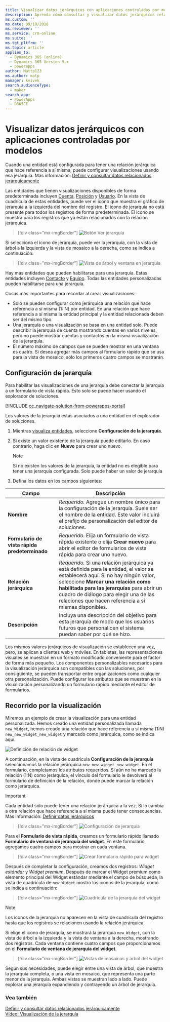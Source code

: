```yaml
---
title: Visualizar datos jerárquicos con aplicaciones controladas por modelos | MicrosoftDocs
description: Aprenda cómo consultar y visualizar datos jerárquicos relacionados
ms.custom: ''
ms.date: 09/19/2018
ms.reviewer: ''
ms.service: crm-online
ms.suite: ''
ms.tgt_pltfrm: ''
ms.topic: article
applies_to:
  - Dynamics 365 (online)
  - Dynamics 365 Version 9.x
  - powerapps
author: Mattp123
ms.author: matp
manager: kvivek
search.audienceType:
  - maker
search.app:
  - PowerApps
  - D365CE
---
```

# <a name="visualize-hierarchical-data-with-model-driven-apps"></a>Visualizar datos jerárquicos con aplicaciones controladas por modelos

Cuando una entidad está configurada para tener una relación jerárquica que hace referencia a sí misma, puede configurar visualizaciones usando esa jerarquía. Más información: [Definir y consultar datos relacionados jerárquicamente](../common-data-service/define-query-hierarchical-data.md)

Las entidades que tienen visualizaciones disponibles de forma predeterminada incluyen [Cuenta](/powerapps/developer/common-data-service/reference/entities/account), [Posición](/powerapps/developer/common-data-service/reference/entities/position) y [Usuario](/powerapps/developer/common-data-service/reference/entities/systemuser). En la vista de cuadrícula de estas entidades, puede ver el icono que muestra el gráfico de jerarquía a la izquierda del nombre del registro. El icono de jerarquía no está presente para todos los registros de forma predeterminada. El icono se muestra para los registros que ya están relacionados con la relación jerárquica.  
> [!div class="mx-imgBorder"] 
> ![Botón Ver jerarquía](media/view-hierarchy-button.png)  
  
 Si selecciona el icono de jerarquía, puede ver la jerarquía, con la vista de árbol a la izquierda y la vista de mosaico a la derecha, como se indica a continuación:  
  
> [!div class="mx-imgBorder"] 
> ![Vista de árbol y ventana en jerarquía](media/tree-view-and-tile-view-in-hierarchy.png)  
  
 Hay más entidades que pueden habilitarse para una jerarquía. Estas entidades incluyen [Contacto](/powerapps/developer/common-data-service/reference/entities/contact) y [Equipo](/powerapps/developer/common-data-service/reference/entities/team). Todas las entidades personalizadas pueden habilitarse para una jerarquía.  
  
Cosas más importantes para recordar al crear visualizaciones:  
  
- Solo se pueden configurar como jerárquica una relación que hace referencia a sí misma (1: N) por entidad. En una relación que hace referencia a sí misma la entidad principal y la entidad relacionada deben ser del mismo tipo.  
- Una jerarquía o una visualización se basa en una entidad solo. Puede describir la jerarquía de cuenta mostrando cuentas en varios niveles, pero no puede mostrar cuentas y contactos en la misma visualización de la jerarquía. 
- El número máximo de campos que se pueden mostrar en una ventana es cuatro. Si desea agregar más campos al formulario rápido que se usa para la vista de mosaico, sólo los primeros cuatro campos se mostrarán. 

## <a name="hierarchy-settings"></a>Configuración de jerarquía

Para habilitar las visualizaciones de una jerarquía debe conectar la jerarquía a un formulario de vista rápida. Esto solo se puede hacer usando el explorador de soluciones.

[!INCLUDE [cc_navigate-solution-from-powerapps-portal](../../includes/cc_navigate-solution-from-powerapps-portal.md)]

Los valores de la jerarquía estás asociados a una entidad en el explorador de soluciones. 

1. Mientras [visualiza entidades](../common-data-service/create-edit-entities-solution-explorer.md#view-entities), seleccione **Configuración de la jerarquía**.
2. Si existe un valor existente de la jerarquía puede editarlo. En caso contrario, haga clic en **Nuevo** para crear uno nuevo.
    
    > [!NOTE]
    > Si no existen los valores de la jerarquía, la entidad no es elegible para tener una jerarquía configurada.
    >Solo puede haber un valor de jerarquía 

1. Defina los datos en los campos siguientes:

|Campo|Descripción|
|--|--|
|**Nombre**|*Requerido.* Agregue un nombre único para la configuración de la jerarquía. Suele ser el nombre de la entidad. Este valor incluirá el prefijo de personalización del editor de soluciones.|
|**Formulario de vista rápida predeterminado**|*Requerido.* Elija un formulario de vista rápida existente o elija **Crear nuevo** para abrir el editor de formularios de vista rápida para crear uno nuevo.|
|**Relación jerárquica**|*Requerido.* Si una relación jerárquica ya está definida para la entidad, el valor se establecerá aquí. Si no hay ningún valor, seleccione **Marcar una relación como habilitada para las jerarquías** para abrir un cuadro de diálogo para elegir una de las relaciones que hacen referencia a sí mismas disponibles.|
|**Descripción**|Incluya una descripción del objetivo para esta jerarquía de modo que los usuarios futuros que personalicen el sistema puedan saber por qué se hizo.|
    

Los mismos valores jerárquicos de visualización se establecen una vez, pero, se aplican a clientes web y móviles. En tabletas, las representaciones visuales se muestran en un formato modificado conveniente para el factor de forma más pequeño. Los componentes personalizables necesarios para la visualización jerárquica son compatibles con las soluciones, por consiguiente, se pueden transportar entre organizaciones como cualquier otra personalización. Puede configurar los atributos que se muestran en la visualización personalizando un formulario rápido mediante el editor de formularios.
  
## <a name="visualization-walk-through"></a>Recorrido por la visualización

Miremos un ejemplo de crear la visualización para una entidad personalizada. Hemos creado una entidad personalizada llamada `new_Widget`, hemos creado una relación que hace referencia a sí misma (1:N) `new_new_widget_new_widget` y marcado como jerárquica, como se indica aquí.  
  
![Definición de relación de widget](media/widget-relationship-definition.png)  
  
A continuación, en la vista de cuadrícula **Configuración de la jerarquía** seleccionamos la relación jerárquica `new_new_widget_new_widget`. En el formulario, completamos los atributos requeridos. Si aún no ha marcado la relación (1:N) como jerárquica, el vínculo del formulario le devolverá al formulario de definición de la relación, donde puede marcar la relación como jerárquica.  

> [!IMPORTANT]
> Cada entidad sólo puede tener una relación jerárquica a la vez. Si lo cambia a otra relación que hace referencia a sí misma puede tener consecuencias. Más información: [Definir datos jerárquicos](../common-data-service/define-query-hierarchical-data.md#define-hierarchical-data)

> [!div class="mx-imgBorder"] 
> ![Configuración de jerarquía](media/hierarchy-settings.png)  
  
Para el **Formulario de vista rápida**, creamos un formulario rápido llamado **Formulario de ventana de jerarquía del widget**. En este formulario, agregamos cuatro campos para mostrar en cada ventana.  

> [!div class="mx-imgBorder"] 
> ![Crear formulario rápido para widget](media/create-quickform.png)  
  
Después de completar la configuración, creamos dos registros: *Widget estándar* y *Widget premium*. Después de marcar el Widget premium como elemento principal del Widget estándar mediante el campo de búsqueda, la vista de cuadrícula de `new_Widget` mostró los iconos de la jerarquía, como se indica a continuación:  

> [!div class="mx-imgBorder"] 
> ![Cuadrícula de la jerarquía del widget](media/widget-hierarchy-grid.png)  
  
> [!NOTE]
>  Los iconos de la jerarquía no aparecen en la vista de cuadrícula del registro hasta que los registros se relacionen usando la relación jerárquica.  
  
Si elige el icono de jerarquía, se mostrará la jerarquía `new_Widget`, con la vista de árbol a la izquierda y la vista de ventana a la derecha, mostrando dos registros. Cada ventana contiene cuatro campos que proporcionamos en el **Formulario de ventana de jerarquía del widget**.  

> [!div class="mx-imgBorder"] 
> ![Vistas de mosaicos y árbol del widget](media/widget-tree-tiles.png)  

Según sus necesidades, puede elegir entre una vista de árbol, que muestra la jerarquía completa, o una vista en mosaico, que representa una parte menor de la jerarquía. Ambas vistas se muestran lado a lado. Puede explorar una jerarquía expandiendo y contrayendo un árbol de jerarquía. 

### <a name="see-also"></a>Vea también 

[Definir y consultar datos relacionados jerárquicamente](../common-data-service/define-query-hierarchical-data.md)<br />
[Vídeo: Visualización de la jerarquía](http://www.youtube.com/watch?v=_dGBE6icLNw&index=9&list=PLC3591A8FE4ADBE07)

